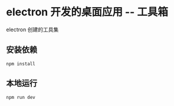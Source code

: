 # electron 开发的桌面应用 -- 工具箱
electron 创建的工具集

## 安装依赖
```
npm install
```

## 本地运行
```
npm run dev
```
